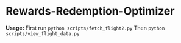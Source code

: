 # Rewards-Redemption-Optimizer

**Usage:**
First run
`python scripts/fetch_flight2.py`
Then
`python scripts/view_flight_data.py`